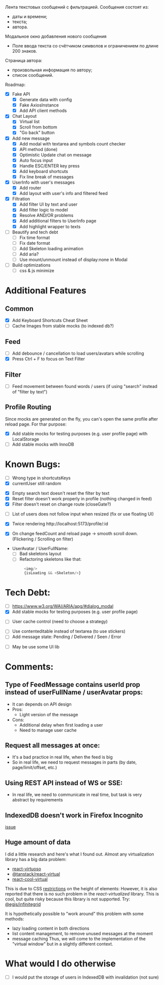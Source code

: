 Лента текстовых сообщений с фильтрацией.
Сообщения состоят из:
- даты и времени;
- текста;
- автора.

Модальное окно добавления нового сообщения
- Поле ввода текста со счётчиком символов и ограничением по длине 200 знаков.

Страница автора:
- произвольная информация по автору;
- список сообщений.

Roadmap:
- [x] Fake API 
  - [x] Generate data with config
  - [x] Fake AxiosInstance
  - [x] Add API client methods
- [x] Chat Layout
  - [x] Virtual list
  - [x] Scroll from bottom
  - [x] "Go back" button
- [x] Add new message
  - [x] Add modal with textarea and symbols count checker 
  - [x] API method (done)
  - [x] Optimistic Update chat on message
  - [x] Auto focus input 
  - [x] Handle ESC/ENTER key press
  - [x] Add keyboard shortcuts
  - [x] Fix line break of messages
- [x] UserInfo with user's messages
  - [x] Add router
  - [x] Add layout with user's info and filtered feed
- [x] Filtration
  - [x] Add filter UI by text and user
  - [x] Add filter logic to model
  - [x] Resolve AND/OR problems
  - [x] Add additional filters to UserInfo page
  - [x] Add highlight wrapper to texts
- [ ] Beautify and tech debt
  - [ ] Fix time format
  - [ ] Fix date format
  - [ ] Add Skeleton loading animation
  - [ ] Add aria?
  - [ ] Use mount/unmount instead of display:none in Modal 
- [ ] Build optimizations
  - [ ] css & js minimize
 
# Additional Features
## Common 
- [x] Add Keyboard Shortcuts Cheat Sheet
- [ ] Cache Images from stable mocks (to indexed db?) 
## Feed
- [ ] Add debounce / cancellation to load users/avatars while scrolling
- [x] Press Ctrl + F to focus on Text Filter
## Filter 
- [ ] Feed movement between found words / users (if using "search" instead of "filter by text")


## Profile Routing
Since mocks are generated on the fly, you can's open the same profile after reload page.
For thar purpose:
- [x] Add stable mocks for testing purposes (e.g. user profile page) with LocalStorage
- [ ] Add stable mocks with InnoDB

# Known Bugs:
  - [ ] Wrong type in shortcutsKeys
  - [x] currentUser still random
  * [x] Empty search text doesn't reset the filter by text
  * [x] Reset filter doesn't work properly in profile (nothing changed in feed)
  * [x] Filter doesn't reset on change route (closeGate?)
  - [ ] List of users does not follow input when resized (fix or use floating UI)
  * [x] Twice rendering http://localhost:5173/profile/:id 
  - [x] On change feedCount and reload page -> smooth scroll down. (Flickering / Scrolling on filter) 
  - UserAvatar / UserFullName:
    - [ ] Bad skeletons layout
    - [ ] Refactoring skeletons like that:
      ```javascript lines
        <img/>
        {isLoading && <Skeleton/>}
      ```

# Tech Debt:
  - [ ] https://www.w3.org/WAI/ARIA/apg/#dialog_modal
  - [x] Add stable mocks for testing purposes (e.g. user profile page)
  * [ ] User cache control (need to choose a strategy)
  - [ ] Use contenteditable instead of textarea (to use stickers)
  - [ ] Add message state: Pending / Delivered / Seen / Error
  * [ ] May be use some UI lib

# Comments:
## Type of FeedMessage contains userId prop instead of userFullName / userAvatar props:
  - It can depends on API design
  - Pros:
    - Light version of the message
  - Cons:
    - Additional delay when first loading a user
    - Need to manage user cache
    
## Request all messages at once:
  - It's a bad practice in real life, when the feed is big
  - So in real life, we need to request messages in parts (by date, page/limit/offset, etc.)

## Using REST API instead of WS or SSE:
  - In real life, we need to communicate in real time, but task is very abstract by requirements

## IndexedDB doesn't work in Firefox Incognito
[issue](https://bugzilla.mozilla.org/show_bug.cgi?id=781982)

## Huge amount of data
I did a little research and here's what I found out.
Almost any virtualization library has a big data problem:
- [react-virtuoso](https://github.com/petyosi/react-virtuoso/issues/728)
- [@tanstack/react-virtual](https://github.com/TanStack/virtual/issues/460)
- [react-cool-virtual](https://github.com/wellyshen/react-cool-virtual/issues/520)

This is due to CSS [restrictions](https://stackoverflow.com/questions/16637530/whats-the-maximum-pixel-value-of-css-width-and-height-properties) on the height of elements:
However, it is also reported that there is no such problem in the *react-virtualized* library.
This is cool, but quite risky because this library is not supported.
Try: [@egjs/infinitegrid](https://github.com/naver/egjs-infinitegrid)

It is hypothetically possible to "work around" this problem with some methods:
- lazy loading content in both directions
- list content management, to remove unused messages at the moment
- message caching
Thus, we will come to the implementation of the "virtual window" but in a slightly different context.

# What would I do otherwise
- [ ] I would put the storage of users in IndexedDB with invalidation (not sure)

